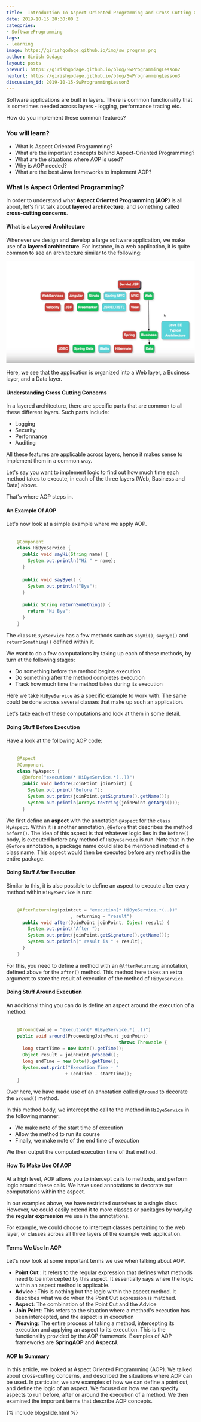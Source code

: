 ```yaml
---
title:  Introduction To Aspect Oriented Programming and Cross Cutting Concerns
date: 2019-10-15 20:30:00 Z
categories:
- SoftwareProgramming
tags:
- learning
image: https://girishgodage.github.io/img/sw_program.png
author: Girish Godage
layout: posts
prevurl: https://girishgodage.github.io/blog/SwProgrammingLesson2
nexturl: https://girishgodage.github.io/blog/SwProgrammingLesson3
discussion_id: 2019-10-15-SwProgrammingLesson3
---
```


Software applications are built in layers. There is common functionality that is sometimes needed across layers - logging, performance tracing etc. 

How do you implement these common features?

### You will learn?
* What Is Aspect Oriented Programming?
* What are the important concepts behind Aspect-Oriented Programming? 
* What are the situations where AOP is used?
* Why is AOP needed?
* What are the best Java frameworks to implement AOP?

### What Is Aspect Oriented Programming?

In order to understand what **Aspect Oriented Programming (AOP)** is all about, let's first talk about **layered architecture**, and  something called **cross-cutting concerns**. 

#### What is a Layered Architecture

Whenever we design and develop a large software application, we make use of  a **layered architecture**. For instance, in a web application, it is quite common to see an architecture similar to the following:

![image info](/images/Capture-02-01.png)

Here, we see that the application is organized into a Web layer, a Business layer, and a Data layer. 

#### Understanding Cross Cutting Concerns

In a layered architecture, there are specific parts that are common to all these different layers. Such parts include:

* Logging
* Security
* Performance
* Auditing

All these features are applicable across layers, hence it makes sense to implement them in a common way. 

Let's say you want to implement logic to find out how much time each method takes to execute, in each of the three layers (Web, Business and Data) above. 

That's where AOP steps in.

#### An Example Of AOP

Let's now look at a simple example where we apply AOP.

```java

	@Component
	class HiByeService {
	  public void sayHi(String name) {
	    System.out.println("Hi " + name);
	  }
	
	  public void sayBye() {
	    System.out.println("Bye");
	  }
	
	  public String returnSomething() {
	    return "Hi Bye";
	  }
	}
```

The ```class``` ```HiByeService``` has a few methods such as ```sayHi()```, ```sayBye()``` and ```returnSomething()``` defined within it. 

We want to do a few computations by taking up each of these methods, by turn at the following stages:
* Do something before the method begins execution
* Do something after the method completes execution
* Track how much time the method takes during its execution

Here we take ```HiByeService``` as a specific example to work with. The same could be done across several classes that make up such an application. 

Let's take each of these computations and look at them in some detail.

#### Doing Stuff Before Execution

Have a look at the following AOP code:

```java

	@Aspect
	@Component
	class MyAspect {
	  @Before("execution(* HiByeService.*(..))")
	  public void before(JoinPoint joinPoint) {
	    System.out.print("Before ");
	    System.out.print(joinPoint.getSignature().getName());
	    System.out.println(Arrays.toString(joinPoint.getArgs()));
	  }
```

We first define an **aspect** with the annotation ```@Aspect``` for the ```class``` ```MyAspect```. Within it is another annotation, ```@Before``` that describes the method ```before()```. The idea of this aspect is that whatever logic lies in the ```before()``` body, is executed before any method of ```HiByeService``` is run. Note that in the ```@Before``` annotation, a package name could also be mentioned instead of a class name. This aspect would then be executed before any method in the entire package. 

#### Doing Stuff After Execution

Similar to this, it is also possible to define an aspect to execute after every method within ```HiByeService``` is run:

```java

	@AfterReturning(pointcut = "execution(* HiByeService.*(..))"
	                    , returning = "result")
	  public void after(JoinPoint joinPoint, Object result) {
	    System.out.print("After ");
	    System.out.print(joinPoint.getSignature().getName());
	    System.out.println(" result is " + result);
	  }
	}

```

For this, you need to define a method with an ```@AfterReturning``` annotation, defined above for the ```after()``` method. This method here takes an extra argument to store the result of execution of the method of ```HiByeService```. 

#### Doing Stuff Around Execution

An additional thing you can do is define an aspect around the execution of a method:

```java

	@Around(value = "execution(* HiByeService.*(..))")
	public void around(ProceedingJoinPoint joinPoint) 
	                                      throws Throwable {
	  long startTime = new Date().getTime();
	  Object result = joinPoint.proceed();
	  long endTime = new Date().getTime();
	  System.out.print("Execution Time - " 
	                  + (endTime - startTime));
	}

```

Over here, we have made use of an annotation called ```@Around``` to decorate the ```around()``` method. 

In this method body, we intercept the call to the method in ```HiByeService``` in the following manner:

* We make note of the start time of execution
* Allow the method to run its course
* Finally, we make note of the end time of execution

We then output the computed execution time of that method. 

#### How To Make Use Of AOP

At a high level, AOP allows you to intercept calls to methods, and perform logic around these calls. We have used annotations to decorate our computations within the aspect. 

In our examples above, we have restricted ourselves to a single class. However, we could easily extend it to more classes or packages by *varying* the **regular expression** we use in the annotations. 

For example, we could choose to intercept classes pertaining to the web layer, or classes across all three layers of the example web application.

#### Terms We Use In AOP

Let's now look at some important terms we use when talking about AOP.

* **Point Cut** : It refers to the regular expression that defines what methods need to be intercepted by this aspect. It essentially says where the logic within an aspect method is applicable. 
* **Advice** : This is nothing but the logic within the aspect method. It describes what we do when the Point Cut expression is matched. 
* **Aspect**: The combination of the Point Cut and the Advice
* **Join Point**: This refers to the situation where a method's execution has been intercepted, and the aspect is in execution
* **Weaving**: The entire process of taking a method, intercepting its execution and applying an aspect to its execution. This is the functionality provided by the AOP framework. Examples of AOP frameworks are **SpringAOP** and **AspectJ**.

#### AOP In Summary

In this article, we looked at Aspect Oriented Programming (AOP). We talked about cross-cutting concerns, and described the situations where AOP can be used. In particular, we saw examples of how we can define a point cut, and define the logic of an aspect. We focused on how we can specify aspects to run before, after or around the execution of a method. We then examined the important terms that describe AOP concepts. 


{% include blogslide.html %}

